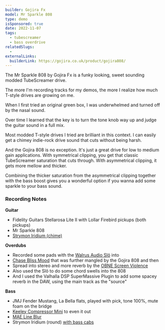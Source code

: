 ```yaml
---
builder: Gojira Fx
model: Mr Sparkle 808
type: demo
isSponsored: true
date: 2022-11-07
tags:
  - tubescreamer
  - bass overdrive
relatedSlugs:
  -
externalLinks:
  builderLink: https://gojira.co.uk/product/gojira808/
---
```


The Mr Sparkle 808 by Gojira Fx is a funky looking, sweet sounding modded TubeScreamer drive.

The more I'm recording tracks for my demos, the more I realize how much T-style drives are growing on me.

When I first tried an original green box, I was underwhelmed and turned off by the nasal sound.

Over time I learned that the key is to turn the tone knob way up and judge the guitar sound in a full mix.

Most modded T-style drives I tried are brilliant in this context. I can easily get a chimey indie-rock drive sound that cuts without being harsh.

And the Gojira 808 is no exception. It's just a great drive for low to medium gain applications. With symmetrical clipping, you get that classic TubeScreamer saturation that cuts through. With asymmetrical clipping, it gets more mellow and thicker.

Combining the thicker saturation from the asymmetrical clipping together with the bass boost gives you a wonderful option if you wanna add some sparkle to your bass sound.

### Recording Notes

**Guitar**

- Fidelity Guitars Stellarosa Lite II with Lollar Firebird pickups (both pickups)
- Mr Sparkle 808
- [Strymon Iridium (chime)](/demos/strymon-iridium)

**Overdubs**

- Recorded some pads with the [Walrus Audio Slö](/demos/walrus-audio-slo) into
- [Chase Bliss Mood](/demos/chase-bliss-audio-mood) that was further mangled by the Gojira 808 and then
- Spread into stereo and more reverb by the [OBNE Screen Violence](/demos/old-blood-noise-endeavors-screen-violence)
- Also used the Slö to do some chord swells into the 808
- And I used the Valhalla DSP SuperMassive Plugin to add some spacey reverb in the DAW, using the main track as the "source"

**Bass**

- JMJ Fender Mustang, La Bella flats, played with pick, tone 100%, mute foam on the bridge
- [Keeley Compressor Mini](/demos/keeley-electronics-compressor-mini) to even it out
- [MAE Line Blur](/demos/mask-audio-electronics-line-blur)
- Strymon Iridium (round) [with bass cabs](/posts/strymon-iridium-bass-ownhammer-ir/)
